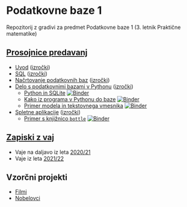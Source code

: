 # Podatkovne baze 1

Repozitorij z gradivi za predmet Podatkovne baze 1 (3. letnik Praktične matematike)

## [Prosojnice predavanj](predavanja)

* [Uvod](https://jaanos.github.io/podatkovne-baze-1/predavanja/01-uvod.marp.html) ([izročki](predavanja/01-uvod.md))
* [SQL](https://jaanos.github.io/podatkovne-baze-1/predavanja/02-SQL.marp.html) ([izročki](predavanja/02-SQL.md))
* [Načrtovanje podatkovnih baz](https://jaanos.github.io/podatkovne-baze-1/predavanja/03-nacrtovanje.marp.html) ([izročki](predavanja/03-nacrtovanje.md))
* [Delo s podatkovnimi bazami v Pythonu](https://jaanos.github.io/podatkovne-baze-1/predavanja/04-python.marp.html) ([izročki](predavanja/04-python.md))
  - [Python in SQLite](https://nbviewer.org/github/jaanos/podatkovne-baze-1/blob/main/predavanja/jupyter/python-sqlite.ipynb) [![Binder](https://mybinder.org/badge_logo.svg)](https://mybinder.org/v2/gh/jaanos/podatkovne-baze-1/HEAD?labpath=predavanja/jupyter/python-sqlite.ipynb)
  - [Kako iz programa v Pythonu do baze](https://nbviewer.org/github/jaanos/podatkovne-baze-1/blob/main/predavanja/jupyter/nobel.ipynb) [![Binder](https://mybinder.org/badge_logo.svg)](https://mybinder.org/v2/gh/jaanos/podatkovne-baze-1/HEAD?labpath=predavanja/jupyter/nobel.ipynb)
  - [Primer modela in tekstovnega vmesnika](https://nbviewer.org/github/jaanos/podatkovne-baze-1/blob/main/predavanja/filmi/filmi.ipynb) [![Binder](https://mybinder.org/badge_logo.svg)](https://mybinder.org/v2/gh/jaanos/podatkovne-baze-1/HEAD?labpath=predavanja/filmi/filmi.ipynb)
* [Spletne aplikacije](https://jaanos.github.io/podatkovne-baze-1/predavanja/05-spletne-aplikacije.marp.html) ([izročki](predavanja/05-spletne-aplikacije.md))
  - [Primer s knjižnico `bottle`](https://nbviewer.org/github/jaanos/podatkovne-baze-1/blob/main/predavanja/jupyter/bottle.ipynb) [![Binder](https://mybinder.org/badge_logo.svg)](https://mybinder.org/v2/gh/jaanos/podatkovne-baze-1/HEAD?labpath=predavanja/jupyter/bottle.ipynb)

## [Zapiski z vaj](zapiski)

* Vaje na daljavo iz leta [2020/21](zapiski/2020-21)
* Vaje iz leta [2021/22](zapiski/2021-22)

## Vzorčni projekti

* [Filmi](vaje/projekt-filmi/)
* [Nobelovci](vaje/projekt-nobelovci/)
